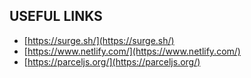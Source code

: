 ## USEFUL LINKS ##
* [https://surge.sh/](https://surge.sh/)
* [https://www.netlify.com/](https://www.netlify.com/)
* [https://parceljs.org/](https://parceljs.org/)